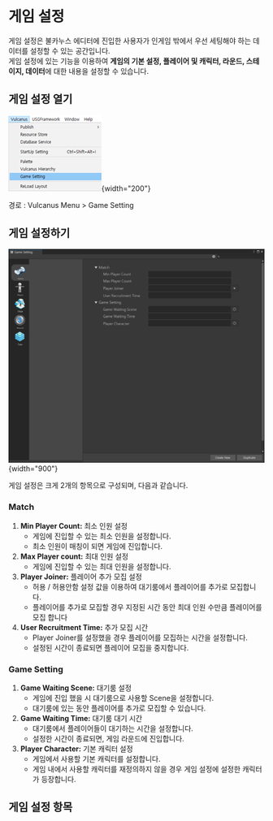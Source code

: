 # 게임 설정

게임 설정은 불카누스 에디터에 진입한 사용자가 인게임 밖에서 우선 세팅해야 하는 데이터를 설정할 수 있는 공간입니다.  
게임 설정에 있는 기능을 이용하여 **게임의 기본 설정, 플레이어 및 캐릭터, 라운드, 스테이지, 데이터**에 대한 내용을 설정할 수 있습니다.   


## 게임 설정 열기

![](./media/images/GameSettings-Menu.png){width="200"}

경로 : Vulcanus Menu > Game Setting


## 게임 설정하기

![](media/images/GameSettings-Main.png){width="900"}

게임 설정은 크게 2개의 항목으로 구성되며, 다음과 같습니다.


### Match

1. **Min Player Count:** 최소 인원 설정
   - 게임에 진입할 수 있는 최소 인원을 설정합니다.
   - 최소 인원이 매칭이 되면 게임에 진입합니다.
2. **Max Player count:** 최대 인원 설정
    - 게임에 진입할 수 있는 최대 인원을 설정합니다.
3. **Player Joiner:** 플레이어 추가 모집 설정
    - 허용 / 허용안함 설정 값을 이용하여 대기룸에서 플레이어를 추가로 모집합니다.
    - 플레이어를 추가로 모집할 경우 지정된 시간 동안 최대 인원 수만큼 플레이어를 모집 합니다 
4. **User Recruitment Time:** 추가 모집 시간
    - Player Joiner를 설정했을 경우 플레이어를 모집하는 시간을 설정합니다.
    - 설정된 시간이 종료되면 플레이어 모집을 중지합니다.


### Game Setting
1. **Game Waiting Scene:** 대기룸 설정
   - 게임에 진입 했을 시 대기룸으로 사용할 Scene을 설정합니다.
   - 대기룸에 있는 동안 플레이어를 추가로 모집할 수 있습니다.
2. **Game Waiting Time:** 대기룸 대기 시간
   - 대기룸에서 플레이어들이 대기하는 시간을 설정합니다.
   - 설정한 시간이 종료되면, 게임 라운드에 진입합니다.
3. **Player Character:** 기본 캐릭터 설정
   - 게임에서 사용할 기본 캐릭터를 설정합니다.
   - 게임 내에서 사용할 캐릭터를 재정의하지 않을 경우 게임 설정에 설정한 캐릭터가 등장합니다.


## 게임 설정 항목

<toc/>